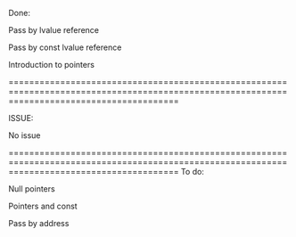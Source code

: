 Done:

Pass by lvalue reference

Pass by const lvalue reference

Introduction to pointers


=============================================================================================================================================

ISSUE:

No issue

=============================================================================================================================================
To do:

Null pointers

Pointers and const

Pass by address
